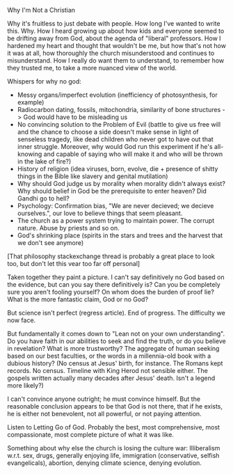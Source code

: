 Why I'm Not a Christian

Why it's fruitless to just debate with people. How long I've wanted to write this. Why. How I heard growing up about how kids and everyone seemed to be drifting away from God, about the agenda of "liberal" professors. How I hardened my heart and thought that wouldn't be me, but how that's not how it was at all, how thoroughly the church misunderstood and continues to misunderstand. How I really do want them to understand, to remember how they trusted me, to take a more nuanced view of the world.

Whispers for why no god:
- Messy organs/imperfect evolution (inefficiency of photosynthesis, for example)
- Radiocarbon dating, fossils, mitochondria, similarity of bone structures -> God would have to be misleading us
- No convincing solution to the Problem of Evil (battle to give us free will and the chance to choose a side doesn't make sense in light of senseless tragedy, like dead children who never got to have out that inner struggle. Moreover, why would God run this experiment if he's all-knowing and capable of saying who will make it and who will be thrown in the lake of fire?)
- History of religion (idea viruses, born, evolve, die + presence of shitty things in the Bible like slavery and genital mutilation)
- Why should God judge us by morality when morality didn't always exist? Why should belief in God be the prerequisite to enter heaven? Did Gandhi go to hell?
- Psychology: Confirmation bias, "We are never decieved; we decieve ourselves.", our love to believe things that seem pleasant.
- The church as a power system trying to maintain power. The corrupt nature. Abuse by priests and so on.
- God's shrinking place (spirits in the stars and trees and the harvest that we don't see anymore)

[That philosophy stackexchange thread is probably a great place to look too, but don't let this vear too far off personal]

Taken together they paint a picture. I can't say definitively no God based on the evidence, but can you say there definitively is? Can you be completely sure you aren't fooling yourself? On whom does the burden of proof lie? What is the more fantastic claim, God or no God?

But science isn't perfect (regress article). End of progress. The difficulty we now face.

But fundamentally it comes down to "Lean not on your own understanding". Do you have faith in our abilities to seek and find the truth, or do you believe in revelation? What is more trustworthy? The aggregate of human seeking based on our best faculties, or the words in a millennia-old book with a dubious history? (No census at Jesus' birth, for instance. The Romans kept records. No census. Timeline with King Herod not sensible either. The gospels written actually many decades after Jesus' death. Isn't a legend more likely?)

I can't convince anyone outright; he must convince himself. But the reasonable conclusion appears to be that God is not there, that if he exists, he is either not benevolent, not all powerful, or not paying attention.

Listen to Letting Go of God. Probably the best, most comprehensive, most compassionate, most complete picture of what it was like.

Something about why else the church is losing the culture war: Illiberalism w.r.t. sex, drugs, generally enjoying life, immigration (conservative, selfish evangelicals), abortion, denying climate science, denying evolution.
